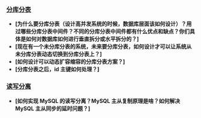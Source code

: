 ### [分库分表](https://github.com/doocs/advanced-java)
- **[为什么要分库分表（设计高并发系统的时候，数据库层面该如何设计）？用过哪些分库分表中间件？不同的分库分表中间件都有什么优点和缺点？你们具体是如何对数据库如何进行垂直拆分或水平拆分的？]**
- **[现在有一个未分库分表的系统，未来要分库分表，如何设计才可以让系统从未分库分表动态切换到分库分表上？]**
- **[如何设计可以动态扩容缩容的分库分表方案？]**
- **[分库分表之后，id 主键如何处理？]**

### [读写分离](https://github.com/doocs/advanced-java)
- **[如何实现 MySQL 的读写分离？MySQL 主从复制原理是啥？如何解决 MySQL 主从同步的延时问题？]**

